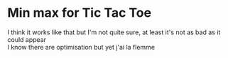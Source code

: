 # Min max for Tic Tac Toe

I think it works like that but I'm not quite sure, at least it's not as bad as it could appear  
I know there are optimisation but yet j'ai la flemme
